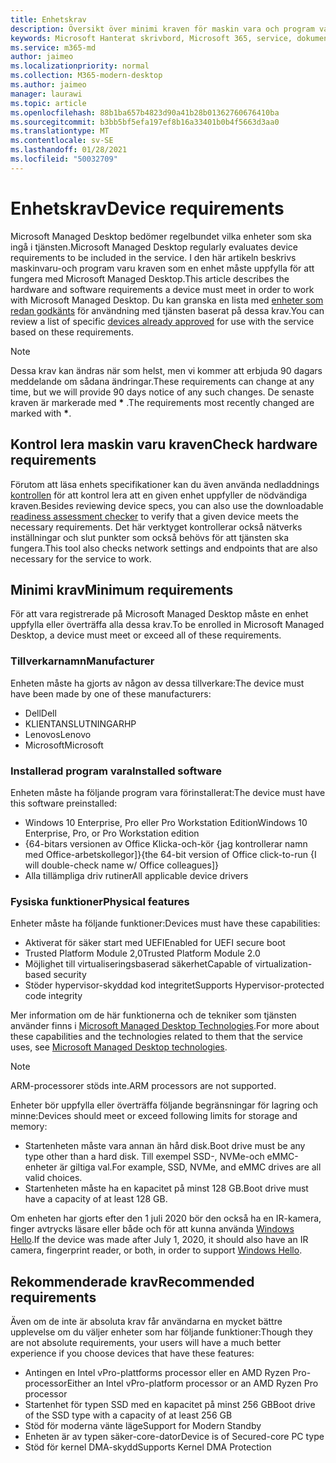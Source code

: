 ```yaml
---
title: Enhetskrav
description: Översikt över minimi kraven för maskin vara och program vara för enheter för att fungera med Microsoft Managed Desktop
keywords: Microsoft Hanterat skrivbord, Microsoft 365, service, dokumentation
ms.service: m365-md
author: jaimeo
ms.localizationpriority: normal
ms.collection: M365-modern-desktop
ms.author: jaimeo
manager: laurawi
ms.topic: article
ms.openlocfilehash: 88b1ba657b4823d90a41b28b01362760676410ba
ms.sourcegitcommit: b3bb5bf5efa197ef8b16a33401b0b4f5663d3aa0
ms.translationtype: MT
ms.contentlocale: sv-SE
ms.lasthandoff: 01/28/2021
ms.locfileid: "50032709"
---
```

# <a name="device-requirements"></a><span data-ttu-id="32757-104">Enhetskrav</span><span class="sxs-lookup"><span data-stu-id="32757-104">Device requirements</span></span>

<span data-ttu-id="32757-105">Microsoft Managed Desktop bedömer regelbundet vilka enheter som ska ingå i tjänsten.</span><span class="sxs-lookup"><span data-stu-id="32757-105">Microsoft Managed Desktop regularly evaluates device requirements to be included in the service.</span></span> <span data-ttu-id="32757-106">I den här artikeln beskrivs maskinvaru-och program varu kraven som en enhet måste uppfylla för att fungera med Microsoft Managed Desktop.</span><span class="sxs-lookup"><span data-stu-id="32757-106">This article describes the hardware and software requirements a device must meet in order to work with Microsoft Managed Desktop.</span></span> <span data-ttu-id="32757-107">Du kan granska en lista med [enheter som redan godkänts](device-list.md) för användning med tjänsten baserat på dessa krav.</span><span class="sxs-lookup"><span data-stu-id="32757-107">You can review a list of specific [devices already approved](device-list.md) for use with the service based on these requirements.</span></span>

> [!NOTE]
> <span data-ttu-id="32757-108">Dessa krav kan ändras när som helst, men vi kommer att erbjuda 90 dagars meddelande om sådana ändringar.</span><span class="sxs-lookup"><span data-stu-id="32757-108">These requirements can change at any time, but we will provide 90 days notice of any such changes.</span></span> <span data-ttu-id="32757-109">De senaste kraven är markerade med **\*** .</span><span class="sxs-lookup"><span data-stu-id="32757-109">The requirements most recently changed are marked with **\***.</span></span> 

## <a name="check-hardware-requirements"></a><span data-ttu-id="32757-110">Kontrol lera maskin varu kraven</span><span class="sxs-lookup"><span data-stu-id="32757-110">Check hardware requirements</span></span>

<span data-ttu-id="32757-111">Förutom att läsa enhets specifikationer kan du även använda nedladdnings [kontrollen](../get-ready/readiness-assessment-downloadable.md) för att kontrol lera att en given enhet uppfyller de nödvändiga kraven.</span><span class="sxs-lookup"><span data-stu-id="32757-111">Besides reviewing device specs, you can also use the downloadable [readiness assessment checker](../get-ready/readiness-assessment-downloadable.md) to verify that a given device meets the necessary requirements.</span></span> <span data-ttu-id="32757-112">Det här verktyget kontrollerar också nätverks inställningar och slut punkter som också behövs för att tjänsten ska fungera.</span><span class="sxs-lookup"><span data-stu-id="32757-112">This tool also checks network settings and endpoints that are also necessary for the service to work.</span></span>

## <a name="minimum-requirements"></a><span data-ttu-id="32757-113">Minimi krav</span><span class="sxs-lookup"><span data-stu-id="32757-113">Minimum requirements</span></span>

<span data-ttu-id="32757-114">För att vara registrerade på Microsoft Managed Desktop måste en enhet uppfylla eller överträffa alla dessa krav.</span><span class="sxs-lookup"><span data-stu-id="32757-114">To be enrolled in Microsoft Managed Desktop, a device must meet or exceed all of these requirements.</span></span>

### <a name="manufacturer"></a><span data-ttu-id="32757-115">Tillverkarnamn</span><span class="sxs-lookup"><span data-stu-id="32757-115">Manufacturer</span></span>

<span data-ttu-id="32757-116">Enheten måste ha gjorts av någon av dessa tillverkare:</span><span class="sxs-lookup"><span data-stu-id="32757-116">The device must have been made by one of these manufacturers:</span></span>

- <span data-ttu-id="32757-117">Dell</span><span class="sxs-lookup"><span data-stu-id="32757-117">Dell</span></span>
- <span data-ttu-id="32757-118">KLIENTANSLUTNINGAR</span><span class="sxs-lookup"><span data-stu-id="32757-118">HP</span></span>
- <span data-ttu-id="32757-119">Lenovos</span><span class="sxs-lookup"><span data-stu-id="32757-119">Lenovo</span></span>
- <span data-ttu-id="32757-120">Microsoft</span><span class="sxs-lookup"><span data-stu-id="32757-120">Microsoft</span></span>


### <a name="installed-software"></a><span data-ttu-id="32757-121">Installerad program vara</span><span class="sxs-lookup"><span data-stu-id="32757-121">Installed software</span></span>

<span data-ttu-id="32757-122">Enheten måste ha följande program vara förinstallerat:</span><span class="sxs-lookup"><span data-stu-id="32757-122">The device must have this software preinstalled:</span></span>

- <span data-ttu-id="32757-123">Windows 10 Enterprise, Pro eller Pro Workstation Edition</span><span class="sxs-lookup"><span data-stu-id="32757-123">Windows 10 Enterprise, Pro, or Pro Workstation edition</span></span>
- <span data-ttu-id="32757-124">{64-bitars versionen av Office Klicka-och-kör {jag kontrollerar namn med Office-arbetskollegor]}</span><span class="sxs-lookup"><span data-stu-id="32757-124">{the 64-bit version of Office click-to-run {I will double-check name w/ Office colleagues]}</span></span>
- <span data-ttu-id="32757-125">Alla tillämpliga driv rutiner</span><span class="sxs-lookup"><span data-stu-id="32757-125">All applicable device drivers</span></span>


### <a name="physical-features"></a><span data-ttu-id="32757-126">Fysiska funktioner</span><span class="sxs-lookup"><span data-stu-id="32757-126">Physical features</span></span>

<span data-ttu-id="32757-127">Enheter måste ha följande funktioner:</span><span class="sxs-lookup"><span data-stu-id="32757-127">Devices must have these capabilities:</span></span>

- <span data-ttu-id="32757-128">Aktiverat för säker start med UEFI</span><span class="sxs-lookup"><span data-stu-id="32757-128">Enabled for UEFI secure boot</span></span> 
- <span data-ttu-id="32757-129">Trusted Platform Module 2,0</span><span class="sxs-lookup"><span data-stu-id="32757-129">Trusted Platform Module 2.0</span></span> 
- <span data-ttu-id="32757-130">Möjlighet till virtualiseringsbaserad säkerhet</span><span class="sxs-lookup"><span data-stu-id="32757-130">Capable of virtualization-based security</span></span> 
- <span data-ttu-id="32757-131">Stöder hypervisor-skyddad kod integritet</span><span class="sxs-lookup"><span data-stu-id="32757-131">Supports Hypervisor-protected code integrity</span></span> 

<span data-ttu-id="32757-132">Mer information om de här funktionerna och de tekniker som tjänsten använder finns i [Microsoft Managed Desktop Technologies](../intro/technologies.md).</span><span class="sxs-lookup"><span data-stu-id="32757-132">For more about these capabilities and the technologies related to them that the service uses, see [Microsoft Managed Desktop technologies](../intro/technologies.md).</span></span>

> [!NOTE]
> <span data-ttu-id="32757-133">ARM-processorer stöds inte.</span><span class="sxs-lookup"><span data-stu-id="32757-133">ARM processors are not supported.</span></span>

<span data-ttu-id="32757-134">Enheter bör uppfylla eller överträffa följande begränsningar för lagring och minne:</span><span class="sxs-lookup"><span data-stu-id="32757-134">Devices should meet or exceed following limits for storage and memory:</span></span>

- <span data-ttu-id="32757-135">Startenheten måste vara annan än hård disk.</span><span class="sxs-lookup"><span data-stu-id="32757-135">Boot drive must be any type other than a hard disk.</span></span> <span data-ttu-id="32757-136">Till exempel SSD-, NVMe-och eMMC-enheter är giltiga val.</span><span class="sxs-lookup"><span data-stu-id="32757-136">For example, SSD, NVMe, and eMMC drives are all valid choices.</span></span>
- <span data-ttu-id="32757-137">Startenheten måste ha en kapacitet på minst 128 GB.</span><span class="sxs-lookup"><span data-stu-id="32757-137">Boot drive must have a capacity of at least 128 GB.</span></span>

<span data-ttu-id="32757-138">Om enheten har gjorts efter den 1 juli 2020 bör den också ha en IR-kamera, finger avtrycks läsare eller både och för att kunna använda [Windows Hello](https://docs.microsoft.com/windows-hardware/design/device-experiences/windows-hello-enhanced-sign-in-security).</span><span class="sxs-lookup"><span data-stu-id="32757-138">If the device was made after July 1, 2020, it should also have an IR camera, fingerprint reader, or both, in order to support [Windows Hello](https://docs.microsoft.com/windows-hardware/design/device-experiences/windows-hello-enhanced-sign-in-security).</span></span>

## <a name="recommended-requirements"></a><span data-ttu-id="32757-139">Rekommenderade krav</span><span class="sxs-lookup"><span data-stu-id="32757-139">Recommended requirements</span></span>

<span data-ttu-id="32757-140">Även om de inte är absoluta krav får användarna en mycket bättre upplevelse om du väljer enheter som har följande funktioner:</span><span class="sxs-lookup"><span data-stu-id="32757-140">Though they are not absolute requirements, your users will have a much better experience if you choose devices that have these features:</span></span>

- <span data-ttu-id="32757-141">Antingen en Intel vPro-plattforms processor eller en AMD Ryzen Pro-processor</span><span class="sxs-lookup"><span data-stu-id="32757-141">Either an Intel vPro-platform processor or an AMD Ryzen Pro processor</span></span>
- <span data-ttu-id="32757-142">Startenhet för typen SSD med en kapacitet på minst 256 GB</span><span class="sxs-lookup"><span data-stu-id="32757-142">Boot drive of the SSD type with a capacity of at least 256 GB</span></span>
- <span data-ttu-id="32757-143">Stöd för moderna vänte läge</span><span class="sxs-lookup"><span data-stu-id="32757-143">Support for Modern Standby</span></span>
- <span data-ttu-id="32757-144">Enheten är av typen säker-core-dator</span><span class="sxs-lookup"><span data-stu-id="32757-144">Device is of Secured-core PC type</span></span>
- <span data-ttu-id="32757-145">Stöd för kernel DMA-skydd</span><span class="sxs-lookup"><span data-stu-id="32757-145">Supports Kernel DMA Protection</span></span>